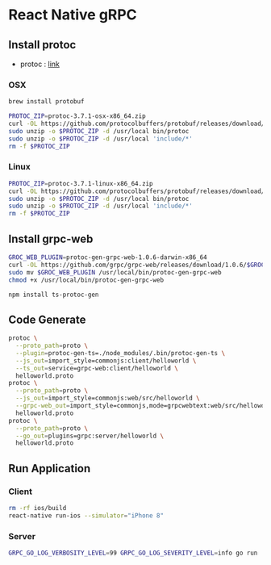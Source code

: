 # React Native gRPC

## Install protoc

* protoc : [link](https://github.com/protocolbuffers/protobuf/releases)

### OSX

```sh
brew install protobuf
```

```sh
PROTOC_ZIP=protoc-3.7.1-osx-x86_64.zip
curl -OL https://github.com/protocolbuffers/protobuf/releases/download/v3.10.0/$PROTOC_ZIP
sudo unzip -o $PROTOC_ZIP -d /usr/local bin/protoc
sudo unzip -o $PROTOC_ZIP -d /usr/local 'include/*'
rm -f $PROTOC_ZIP
```

### Linux

```sh
PROTOC_ZIP=protoc-3.7.1-linux-x86_64.zip
curl -OL https://github.com/protocolbuffers/protobuf/releases/download/v3.10.0/$PROTOC_ZIP
sudo unzip -o $PROTOC_ZIP -d /usr/local bin/protoc
sudo unzip -o $PROTOC_ZIP -d /usr/local 'include/*'
rm -f $PROTOC_ZIP
```

## Install grpc-web

```sh
GROC_WEB_PLUGIN=protoc-gen-grpc-web-1.0.6-darwin-x86_64
curl -OL https://github.com/grpc/grpc-web/releases/download/1.0.6/$GROC_WEB_PLUGIN
sudo mv $GROC_WEB_PLUGIN /usr/local/bin/protoc-gen-grpc-web
chmod +x /usr/local/bin/protoc-gen-grpc-web
```

```sh
npm install ts-protoc-gen
```

## Code Generate

```sh
protoc \
  --proto_path=proto \
  --plugin=protoc-gen-ts=./node_modules/.bin/protoc-gen-ts \
  --js_out=import_style=commonjs:client/helloworld \
  --ts_out=service=grpc-web:client/helloworld \
  helloworld.proto
protoc \
  --proto_path=proto \
  --js_out=import_style=commonjs:web/src/helloworld \
  --grpc-web_out=import_style=commonjs,mode=grpcwebtext:web/src/helloworld \
  helloworld.proto
protoc \
  --proto_path=proto \
  --go_out=plugins=grpc:server/helloworld \
  helloworld.proto
```

## Run Application

### Client

```sh
rm -rf ios/build
react-native run-ios --simulator="iPhone 8"
```

### Server

```sh
GRPC_GO_LOG_VERBOSITY_LEVEL=99 GRPC_GO_LOG_SEVERITY_LEVEL=info go run ./server/main.go
```
